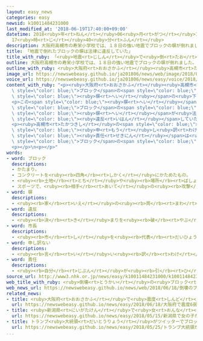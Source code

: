 ```yaml
---
layout: easy_news
categories: easy
newsid: k10011484231000
last_modified_at: '2018-06-19T17:40:00+09:00'
datetime: 2018<ruby>年<rt>ねん</rt></ruby>06<ruby>月<rt>がつ</rt></ruby>19<ruby>日<rt>にち</rt></ruby>
  17<ruby>時<rt>じ</rt></ruby>40<ruby>分<rt>ふん</rt></ruby>
description: 大阪府高槻市の寿栄小学校では、１８日の強い地震でブロックの塀が倒れました。
title: 「地震で倒れたブロックの塀は法律に違反していた」
title_with_ruby: 「<ruby>地震<rt>じしん</rt></ruby>で<ruby>倒<rt>たお</rt></ruby>れたブロックの<ruby>塀<rt>へい</rt></ruby>は<ruby>法律<rt>ほうりつ</rt></ruby>に<ruby>違反<rt>いはん</rt></ruby>していた」
outline: 大阪府高槻市の寿栄小学校では、１８日の強い地震でブロックの塀が倒れました。
outline_with_ruby: <ruby>大阪府<rt>おおさかふ</rt></ruby><ruby>高槻市<rt>たかつきし</rt></ruby>の<ruby>寿栄小学校<rt>じゅえいしょうがっこう</rt></ruby>では、１８<ruby>日<rt>にち</rt></ruby>の<ruby>強<rt>つよ</rt></ruby>い<ruby>地震<rt>じしん</rt></ruby>でブロックの<ruby>塀<rt>へい</rt></ruby>が<ruby>倒<rt>たお</rt></ruby>れました。
image_url: https://newswebeasy.github.io/ja201806/news/web/image/2018/06/18/K10011484231_1806182156_1806182156_01_02.jpg
voice_url: https://newswebeasy.github.io/ja201806/news/easy/voice/2018/06/19/k10011484231000.mp4
content_with_ruby: "<p><ruby>大阪府<rt>おおさかふ</rt></ruby><ruby>高槻市<rt>たかつきし</rt></ruby>の<ruby>寿栄小学校<rt>じゅえいしょうがっこう</rt></ruby>では、１８<ruby>日<rt>にち</rt></ruby>の<ruby>強<rt>つよ</rt></ruby>い<ruby>地震<rt>じしん</rt></ruby>で<span\
  \ style=\"color: blue;\">ブロック</span>の<span style=\"color: blue;\"><ruby>塀<rt>へい</rt></ruby></span>が<ruby>倒<rt>たお</rt></ruby>れました。<ruby>学校<rt>がっこう</rt></ruby>に<ruby>行<rt>い</rt></ruby>く<ruby>途中<rt>とちゅう</rt></ruby>だった９<ruby>歳<rt>さい</rt></ruby>の<ruby>女<rt>おんな</rt></ruby>の<ruby>子<rt>こ</rt></ruby>が、<ruby>倒<rt>たお</rt></ruby>れた<span\
  \ style=\"color: blue;\"><ruby>塀<rt>へい</rt></ruby></span>の<ruby>下<rt>した</rt></ruby>になって<ruby>亡<rt>な</rt></ruby>くなりました。</p>\n\
  <p>この<span style=\"color: blue;\"><ruby>塀<rt>へい</rt></ruby></span>の<ruby>高<rt>たか</rt></ruby>さは３．５ｍでした。<ruby>法律<rt>ほうりつ</rt></ruby>では、２．２ｍより<ruby>高<rt>たか</rt></ruby>い<span\
  \ style=\"color: blue;\">ブロック</span>の<span style=\"color: blue;\"><ruby>塀<rt>へい</rt></ruby></span>を<ruby>作<rt>つく</rt></ruby>ってはいけないと<ruby>決<rt>き</rt></ruby>まっています。<ruby>高槻市<rt>たかつきし</rt></ruby>は、<ruby>寿栄小学校<rt>じゅえいしょうがっこう</rt></ruby>の<span\
  \ style=\"color: blue;\"><ruby>塀<rt>へい</rt></ruby></span>が<ruby>法律<rt>ほうりつ</rt></ruby>に<span\
  \ style=\"color: blue;\"><ruby>違反<rt>いはん</rt></ruby></span>していたと<ruby>言<rt>い</rt></ruby>いました。</p>\n\
  <p><ruby>高槻市<rt>たかつきし</rt></ruby>の<span style=\"color: blue;\"><ruby>市長<rt>しちょう</rt></ruby></span>は、「<ruby>本当<rt>ほんとう</rt></ruby>に<span\
  \ style=\"color: blue;\"><ruby>申<rt>もう</rt></ruby>し<ruby>訳<rt>わけ</rt></ruby>ありません</span>。<ruby>女<rt>おんな</rt></ruby>の<ruby>子<rt>こ</rt></ruby>が<ruby>亡<rt>な</rt></ruby>くなった<span\
  \ style=\"color: blue;\"><ruby>責任<rt>せきにん</rt></ruby></span>は<ruby>市<rt>し</rt></ruby>にあります」と<ruby>言<rt>い</rt></ruby>って<ruby>謝<rt>あやま</rt></ruby>りました。<ruby>高槻市<rt>たかつきし</rt></ruby>は１９<ruby>日<rt>にち</rt></ruby>の<ruby>朝<rt>あさ</rt></ruby>から、<ruby>全部<rt>ぜんぶ</rt></ruby>の<ruby>小学校<rt>しょうがっこう</rt></ruby>と<ruby>中学校<rt>ちゅうがっこう</rt></ruby>に<ruby>危険<rt>きけん</rt></ruby>な<span\
  \ style=\"color: blue;\">ブロック</span>の<span style=\"color: blue;\"><ruby>塀<rt>へい</rt></ruby></span>がないかどうか<ruby>調<rt>しら</rt></ruby>べています。</p>\n\
  <p></p>\n<p></p>"
words:
- word: ブロック
  descriptions:
  - かたまり。
  - コンクリートを<ruby><rb>四角</rb><rt>しかく</rt></ruby>にかためたもの。
  - <ruby><rb>土地</rb><rt>とち</rt></ruby>や<ruby><rb>場所</rb><rt>ばしょ</rt></ruby>のひと<ruby><rb>区切</rb><rt>くぎ</rt></ruby>り。
  - スポーツで、<ruby><rb>相手</rb><rt>あいて</rt></ruby>の<ruby><rb>攻撃</rb><rt>こうげき</rt></ruby>を<ruby><rb>防</rb><rt>ふせ</rt></ruby>いだり、じゃましたりすること。
- word: 塀
  descriptions:
  - <ruby><rb>家</rb><rt>いえ</rt></ruby>の<ruby><rb>周</rb><rt>まわ</rt></ruby>りや、<ruby><rb>敷地</rb><rt>しきち</rt></ruby>などの<ruby><rb>境</rb><rt>さかい</rt></ruby>に<ruby><rb>立</rb><rt>た</rt></ruby>てる、<ruby><rb>仕切</rb><rt>しき</rt></ruby>り。
- word: 違反
  descriptions:
  - <ruby><rb>決</rb><rt>き</rt></ruby>まりを<ruby><rb>破</rb><rt>やぶ</rt></ruby>ること。
- word: 市長
  descriptions:
  - <ruby><rb>市</rb><rt>し</rt></ruby>を<ruby><rb>代表</rb><rt>だいひょう</rt></ruby>し、その<ruby><rb>政治</rb><rt>せいじ</rt></ruby>をとり<ruby><rb>行</rb><rt>おこな</rt></ruby>う<ruby><rb>人</rb><rt>ひと</rt></ruby>。
- word: 申し訳ない
  descriptions:
  - <ruby><rb>言</rb><rt>い</rt></ruby>い<ruby><rb>訳</rb><rt>わけ</rt></ruby>ができない。<ruby><rb>大変</rb><rt>たいへん</rt></ruby>すまない。
- word: 責任
  descriptions:
  - <ruby><rb>自分</rb><rt>じぶん</rt></ruby>が<ruby><rb>引</rb><rt>ひ</rt></ruby>き<ruby><rb>受</rb><rt>う</rt></ruby>けてしなければならない<ruby><rb>務</rb><rt>つと</rt></ruby>め。
source_url: http://www3.nhk.or.jp/news/easy/k10011484231000/k10011484231000.html
web_title_with_ruby: <ruby>倒壊<rt>とうかい</rt></ruby>の<ruby>ブロック<rt>ぶろっく</rt></ruby><ruby>塀<rt>べい</rt></ruby>は「<ruby>建築<rt>けんちく</rt></ruby><ruby>基準法<rt>きじゅんほう</rt></ruby><ruby>違反<rt>いはん</rt></ruby>」<ruby>高槻市<rt>たかつきし</rt></ruby>
web_news_url: https://newswebeasy.github.io/news/web/2018/06/18/倒壊のブロック塀は建築基準法違反高槻市
related_news:
- title: <ruby>大阪府<rt>おおさかふ</rt></ruby>で<ruby>震度<rt>しんど</rt></ruby>６<ruby>弱<rt>じゃく</rt></ruby>の<ruby>大<rt>おお</rt></ruby>きな<ruby>地震<rt>じしん</rt></ruby>
  url: https://newswebeasy.github.io/news/easy/2018/06/18/大阪府で震度6弱の大きな地震
- title: <ruby>新潟県<rt>にいがたけん</rt></ruby>で<ruby>女<rt>おんな</rt></ruby>の<ruby>子<rt>こ</rt></ruby>が<ruby>殺<rt>ころ</rt></ruby>された<ruby>事件<rt>じけん</rt></ruby>　２３<ruby>歳<rt>さい</rt></ruby>の<ruby>男<rt>おとこ</rt></ruby>を<ruby>逮捕<rt>たいほ</rt></ruby>
  url: https://newswebeasy.github.io/news/easy/2018/05/15/新潟県で女の子が殺された事件-23歳の男を逮捕
- title: トランプ<ruby>大統領<rt>だいとうりょう</rt></ruby>がツイッターでブロックしたのは<ruby>憲法<rt>けんぽう</rt></ruby>に<ruby>違反<rt>いはん</rt></ruby>
  url: https://newswebeasy.github.io/news/easy/2018/05/25/トランプ大統領がツイッターでブロックしたのは憲法に違反
...
```


